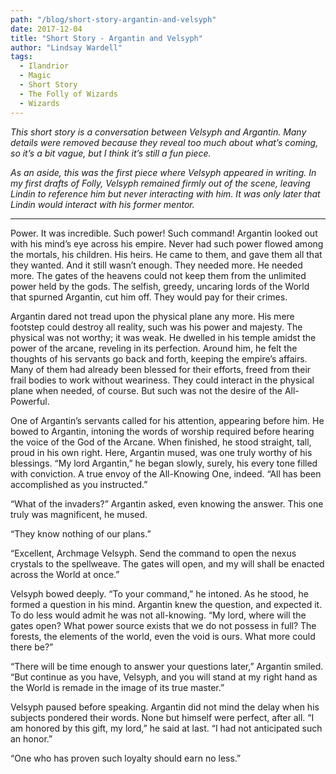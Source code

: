 ```yaml
---
path: "/blog/short-story-argantin-and-velsyph"
date: 2017-12-04
title: "Short Story - Argantin and Velsyph"
author: "Lindsay Wardell"
tags:
  - Ilandrior
  - Magic
  - Short Story
  - The Folly of Wizards
  - Wizards
---
```

*This short story is a conversation between Velsyph and Argantin. Many details were removed because they reveal too much about what’s coming, so it’s a bit vague, but I think it’s still a fun piece.*

*As an aside, this was the first piece where Velsyph appeared in writing. In my first drafts of Folly, Velsyph remained firmly out of the scene, leaving Lindin to reference him but never interacting with him. It was only later that Lindin would interact with his former mentor.*

* * *

Power. It was incredible. Such power! Such command! Argantin looked out with his mind’s eye across his empire. Never had such power flowed among the mortals, his children. His heirs. He came to them, and gave them all that they wanted. And it still wasn’t enough. They needed more. He needed more. The gates of the heavens could not keep them from the unlimited power held by the gods. The selfish, greedy, uncaring lords of the World that spurned Argantin, cut him off. They would pay for their crimes.

Argantin dared not tread upon the physical plane any more. His mere footstep could destroy all reality, such was his power and majesty. The physical was not worthy; it was weak. He dwelled in his temple amidst the power of the arcane, reveling in its perfection. Around him, he felt the thoughts of his servants go back and forth, keeping the empire’s affairs. Many of them had already been blessed for their efforts, freed from their frail bodies to work without weariness. They could interact in the physical plane when needed, of course. But such was not the desire of the All-Powerful.

One of Argantin’s servants called for his attention, appearing before him. He bowed to Argantin, intoning the words of worship required before hearing the voice of the God of the Arcane. When finished, he stood straight, tall, proud in his own right. Here, Argantin mused, was one truly worthy of his blessings. “My lord Argantin,” he began slowly, surely, his every tone filled with conviction. A true envoy of the All-Knowing One, indeed. “All has been accomplished as you instructed.”

“What of the invaders?” Argantin asked, even knowing the answer. This one truly was magnificent, he mused.

“They know nothing of our plans.”

“Excellent, Archmage Velsyph. Send the command to open the nexus crystals to the spellweave. The gates will open, and my will shall be enacted across the World at once.”

Velsyph bowed deeply. “To your command,” he intoned. As he stood, he formed a question in his mind. Argantin knew the question, and expected it. To do less would admit he was not all-knowing. “My lord, where will the gates open? What power source exists that we do not possess in full? The forests, the elements of the world, even the void is ours. What more could there be?”

“There will be time enough to answer your questions later,” Argantin smiled. “But continue as you have, Velsyph, and you will stand at my right hand as the World is remade in the image of its true master.”

Velsyph paused before speaking. Argantin did not mind the delay when his subjects pondered their words. None but himself were perfect, after all. “I am honored by this gift, my lord,” he said at last. “I had not anticipated such an honor.”

“One who has proven such loyalty should earn no less.”